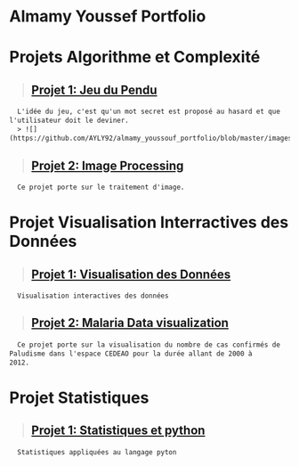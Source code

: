 # Almamy Youssef Portfolio

# Projets Algorithme et Complexité

  >## [Projet 1: Jeu du Pendu](https://github.com/AYLY92/Algorithmique-et-Complexite/tree/master/Semestre1/Projet-Hangman-master)
      L'idée du jeu, c'est qu'un mot secret est proposé au hasard et que l'utilisateur doit le deviner.
      > ![](https://github.com/AYLY92/almamy_youssouf_portfolio/blob/master/images/pendu.png)
  >## [Projet 2: Image Processing](https://github.com/AYLY92/Algorithmique-et-Complexite/tree/master/Semestre1/Projet%20Image%20Processing)
      Ce projet porte sur le traitement d'image.

# Projet Visualisation Interractives des Données

  >## [Projet 1: Visualisation des Données](https://github.com/AYLY92/Projet1-de-Visualisation-des-Donnees)
      Visualisation interactives des données
  >## [Projet 2: Malaria Data visualization]( https://groupdataviz.github.io/Malaria_dataviz/)
      Ce projet porte sur la visualisation du nombre de cas confirmés de Paludisme dans l'espace CEDEAO pour la durée allant de 2000 à      2012.
  
# Projet Statistiques

  >## [Projet 1: Statistiques et python](https://github.com/AYLY92/Statistiques)
      Statistiques appliquées au langage pyton
